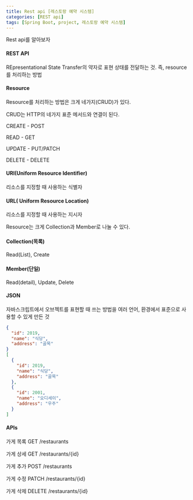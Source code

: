```yaml
---
title: Rest api [레스토랑 예약 시스템]
categories: [REST api]
tags: [Spring Boot, project, 레스토랑 예약 시스템]
---
```


Rest api를 알아보자



#### REST API

REpresentational State Transfer의 약자로 표현 상태를 전달하는 것. 즉, resource를 처리하는 방법



#### Resource

Resource를 처리하는 방법은 크게 네가지(CRUD)가 있다.

CRUD는 HTTP의 네가지 표준 메서드와 연결이 된다.

CREATE - POST

READ - GET

UPDATE - PUT/PATCH

DELETE - DELETE



#### URI(Uniform Resource Identifier) 

리소스를 지정할 때 사용하는 식별자

#### URL( Uniform Resource Location)

리소스를 지정할 때 사용하는 지시자



Resource는 크게 Collection과 Member로 나눌 수 있다.

#### Collection(목록)

Read(List), Create

#### Member(단일)

Read(detail), Update, Delete



#### JSON

자바스크립트에서 오브젝트를 표현할 때 쓰는 방법을 여러 언어, 환경에서 표준으로 사용할 수 있게 만든 것

```json
{
  "id": 2019,
  "name": "식당",
  "address": "골목"
}
[
  {
    "id": 2019,
    "name": "식당",
    "address": "골목"
  },
  {
    "id": 2001,
    "name": "오디세이",
    "address": "우주"
  }
]
```



#### APIs

가게 목록 GET /restaurants

가게 상세 GET /restaurants/{id}

가게 추가 POST /restaurants

가게 수정 PATCH /restaurants/{id}

가게 삭제 DELETE /restaurants/{id}